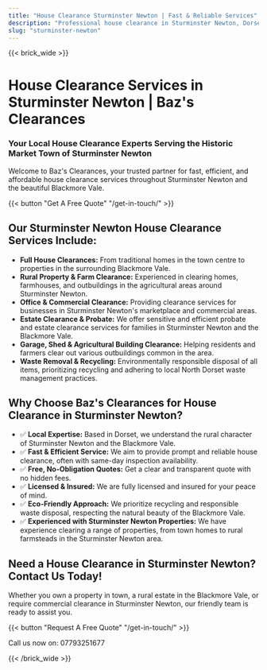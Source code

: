 ```yaml
---
title: "House Clearance Sturminster Newton | Fast & Reliable Services"
description: "Professional house clearance in Sturminster Newton, Dorset. We clear homes in this historic market town on the River Stour. Free quotes & same-day inspection."
slug: "sturminster-newton"
---
```


{{< brick_wide >}}
# House Clearance Services in Sturminster Newton | Baz's Clearances

### Your Local House Clearance Experts Serving the Historic Market Town of Sturminster Newton

Welcome to Baz's Clearances, your trusted partner for fast, efficient, and affordable house clearance services throughout Sturminster Newton and the beautiful Blackmore Vale.

{{< button "Get A Free Quote" "/get-in-touch/" >}}

## Our Sturminster Newton House Clearance Services Include:

* **Full House Clearances:** From traditional homes in the town centre to properties in the surrounding Blackmore Vale.
* **Rural Property & Farm Clearance:** Experienced in clearing homes, farmhouses, and outbuildings in the agricultural areas around Sturminster Newton.
* **Office & Commercial Clearance:** Providing clearance services for businesses in Sturminster Newton's marketplace and commercial areas.
* **Estate Clearance & Probate:** We offer sensitive and efficient probate and estate clearance services for families in Sturminster Newton and the Blackmore Vale.
* **Garage, Shed & Agricultural Building Clearance:** Helping residents and farmers clear out various outbuildings common in the area.
* **Waste Removal & Recycling:** Environmentally responsible disposal of all items, prioritizing recycling and adhering to local North Dorset waste management practices.

## Why Choose Baz's Clearances for House Clearance in Sturminster Newton?

* ✅ **Local Expertise:** Based in Dorset, we understand the rural character of Sturminster Newton and the Blackmore Vale.
* ✅ **Fast & Efficient Service:** We aim to provide prompt and reliable house clearance, often with same-day inspection availability.
* ✅ **Free, No-Obligation Quotes:** Get a clear and transparent quote with no hidden fees.
* ✅ **Licensed & Insured:** We are fully licensed and insured for your peace of mind.
* ✅ **Eco-Friendly Approach:** We prioritize recycling and responsible waste disposal, respecting the natural beauty of the Blackmore Vale.
* ✅ **Experienced with Sturminster Newton Properties:** We have experience clearing a range of properties, from town homes to rural farmsteads in the Sturminster Newton area.

## Need a House Clearance in Sturminster Newton? Contact Us Today!

Whether you own a property in town, a rural estate in the Blackmore Vale, or require commercial clearance in Sturminster Newton, our friendly team is ready to assist you.

{{< button "Request A Free Quote" "/get-in-touch/" >}}

Call us now on: 07793251677

{{< /brick_wide >}}
